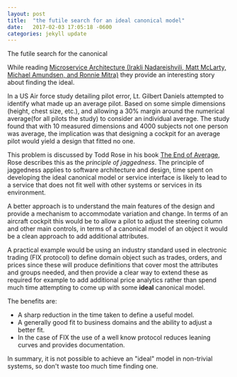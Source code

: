 ```yaml
---
layout: post
title:  "the futile search for an ideal canonical model"
date:   2017-02-03 17:05:18 -0600
categories: jekyll update
---
```


The futile search for the canonical

While reading [Microservice Architecture (Irakli Nadareishvili, Matt McLarty, Michael Amundsen, and Ronnie Mitra)](http://amzn.to/2k5lme4) they provide an interesting story about finding the ideal.

In a US Air force study detailing pilot error, Lt. Gilbert Daniels attempted to identify what made up an average pilot. Based on some simple dimensions (height, chest size, etc.), and allowing a 30% margin around the numerical average(for all pilots the study) to consider an individual average. The study found that with 10 measured dimensions and 4000 subjects not one person was average, the implication was that designing a cockpit for an average pilot would yield a design that fitted no one. 

This problem is discussed by Todd Rose in his book [The End of Average](http://amzn.to/2k5icap), Rose describes this as the *principle of jaggedness*. The principle of jaggedness applies to software architecture and design, time spent on developing the ideal canonical model or service interface is likely to lead to a service that does not fit well with other systems or services in its environment.

A better approach is to understand the main features of the design and provide a mechanism to accommodate variation and change. In terms of an aircraft cockpit this would be to allow a pilot to adjust the steering column and other main controls, in terms of a canonical model of an object it would be a clean approach to add additional attributes.

A practical example would be using an industry standard used in electronic trading (FIX protocol) to define domain object such as trades, orders, and prices since these will produce definitions that cover most the attributes and groups needed, and then provide a clear way to extend these as required for example to add additional price analytics rather than spend much time attempting to come up with some **ideal** canonical model. 

The benefits are:
* A sharp reduction in the time taken to define a useful model.
* A generally good fit to business domains and the ability to adjust a better fit.
* In the case of FIX the use of a well know protocol reduces leaning curves and provides documentation.

In summary, it is not possible to achieve an "ideal" model in non-trivial systems, so don't waste too much time finding one.


